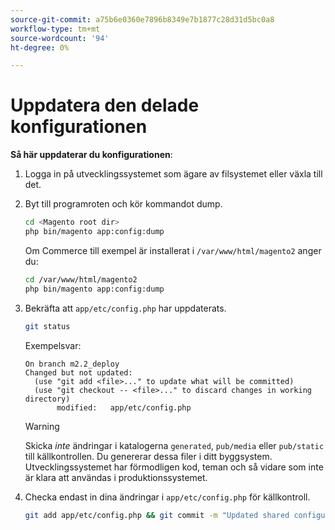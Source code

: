 ```yaml
---
source-git-commit: a75b6e0360e7896b8349e7b1877c28d31d5bc0a8
workflow-type: tm+mt
source-wordcount: '94'
ht-degree: 0%

---
```

# Uppdatera den delade konfigurationen

**Så här uppdaterar du konfigurationen**:

1. Logga in på utvecklingssystemet som ägare av filsystemet eller växla till det.

1. Byt till programroten och kör kommandot dump.

   ```bash
   cd <Magento root dir>
   php bin/magento app:config:dump
   ```

   Om Commerce till exempel är installerat i `/var/www/html/magento2` anger du:

   ```bash
   cd /var/www/html/magento2
   php bin/magento app:config:dump
   ```

1. Bekräfta att `app/etc/config.php` har uppdaterats.

   ```bash
   git status
   ```

   Exempelsvar:

   ```terminal
   On branch m2.2_deploy
   Changed but not updated:
     (use "git add <file>..." to update what will be committed)
     (use "git checkout -- <file>..." to discard changes in working directory)
          modified:   app/etc/config.php
   ```

   >[!WARNING]
   >
   >Skicka _inte_ ändringar i katalogerna `generated`, `pub/media` eller `pub/static` till källkontrollen. Du genererar dessa filer i ditt byggsystem. Utvecklingssystemet har förmodligen kod, teman och så vidare som inte är klara att användas i produktionssystemet.

1. Checka endast in dina ändringar i `app/etc/config.php` för källkontroll.

   ```bash
   git add app/etc/config.php && git commit -m "Updated shared configuration" && git push mconfig m2.2_deploy
   ```
